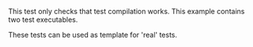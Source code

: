 This test only checks that test compilation works. This example contains two test executables.

These tests can be used as template for 'real' tests.
